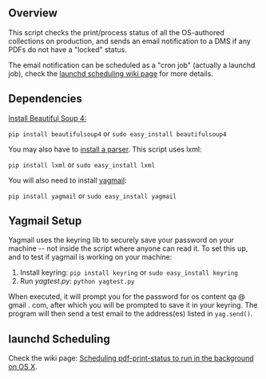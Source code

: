 ## Overview
This script checks the print/process status of all the OS-authored collections on production, and sends an email notification to a DMS if any PDFs do not have a "locked" status. 

The email notification can be scheduled as a "cron job" (actually a launchd job), check the [launchd scheduling wiki page](https://github.com/kerwinso/osc-tools/wiki/Scheduling-pdf-print-status-to-run-in-the-background-%28OS-X%29) for more details.

## Dependencies
[Install Beautiful Soup 4:](https://www.crummy.com/software/BeautifulSoup/bs4/doc/#installing-beautiful-soup)

`pip install beautifulsoup4` or `sudo easy_install beautifulsoup4`

You may also have to [install a parser](https://www.crummy.com/software/BeautifulSoup/bs4/doc/#installing-a-parser). This script uses lxml:

`pip install lxml` or `sudo easy_install lxml`

You will also need to install [yagmail](https://github.com/kootenpv/yagmail):

`pip install yagmail` or `sudo easy_install yagmail`

## Yagmail Setup
Yagmail uses the keyring lib to securely save your password on your machine -- not inside the script where anyone can read it. To set this up, and to test if yagmail is working on your machine:

1. Install keyring:  `pip install keyring` or `sudo easy_install keyring`
1. Run *yagtest.py*:  `python yagtest.py`

When executed, it will prompt you for the password for os content qa @ gmail . com, after which you will be prompted to save it in your keyring. The program will then send a test email to the address(es) listed in `yag.send()`.

## launchd Scheduling 

Check the wiki page: [Scheduling pdf-print-status to run in the background on OS X](https://github.com/kerwinso/osc-tools/wiki/Scheduling-pdf-print-status-to-run-in-the-background-%28OS-X%29).
